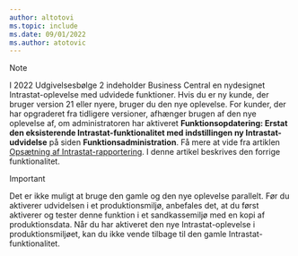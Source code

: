 ```yaml
---
author: altotovi
ms.topic: include
ms.date: 09/01/2022
ms.author: atotovic
---
```

> [!NOTE]
> I 2022 Udgivelsesbølge 2 indeholder Business Central en nydesignet Intrastat-oplevelse med udvidede funktioner. Hvis du er ny kunde, der bruger version 21 eller nyere, bruger du den nye oplevelse. For kunder, der har opgraderet fra tidligere versioner, afhænger brugen af den nye oplevelse af, om administratoren har aktiveret **Funktionsopdatering: Erstat den eksisterende Intrastat-funktionalitet med indstillingen ny Intrastat-udvidelse** på siden **Funktionsadministration**. Få mere at vide fra artiklen [Opsætning af Intrastat-rapportering](../finance-how-setup-report-intrastat.md). I denne artikel beskrives den forrige funktionalitet.

> [!IMPORTANT]
> Det er ikke muligt at bruge den gamle og den nye oplevelse parallelt. Før du aktiverer udvidelsen i et produktionsmiljø, anbefales det, at du først aktiverer og tester denne funktion i et sandkassemiljø med en kopi af produktionsdata. Når du har aktiveret den nye Intrastat-oplevelse i produktionsmiljøet, kan du ikke vende tilbage til den gamle Intrastat-funktionalitet.
